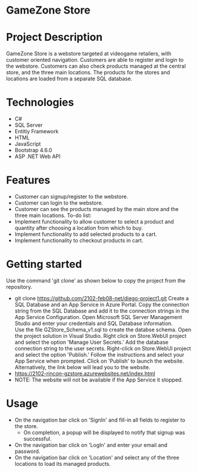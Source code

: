 # GameZone Store
# Project Description #
GameZone Store is a webstore targeted at videogame retailers, with customer oriented navigation. Customers are able to register and login to the webstore. 
Customers can also check products managed at the central store, and the three main locations. The products for the stores and locations are loaded from 
a separate SQL database.
# Technologies #
* C#
* SQL Server
* Entitiy Framework
* HTML
* JavaScript
* Bootstrap 4.6.0
* ASP .NET Web API
# Features #
* Customer can signup/register to the webstore.
* Customer can login to the webstore.
* Customer can see the products managed by the main store and the three main locations.
To-do list:
* Implement functionality to allow customer to select a product and quantity after choosing a location from which to buy.
* Implement functionality to add selected products to a cart.
* Implement functionality to checkout products in cart.
# Getting started #
Use the command 'git clone' as shown below to copy the project from the repository. 
* git clone https://github.com/2102-feb08-net/diego-project1.git
Create a SQL Database and an App Service in Azure Portal.
Copy the connection string from the SQL Database and add it to the connection strings in the App Service Configuration.
Open Microsoft SQL Server Management Studio and enter your credentials and SQL Database information.   
Use the file GZStore_Schema_v1.sql to create the databse schema.
Open the project solution in Visual Studio.
Right click on Store.WebUI project and select the option 'Manage User Secrets.'
Add the database connection string to the user secrets.
Right-click on Store.WebUI project and select the option 'Publish.'
Follow the instructions and select your App Service when prompted.
Click on 'Publish' to launch the website.
Alternatively, the link below will lead you to the website.
* https://2102-rincon-gzstore.azurewebsites.net/index.html
* NOTE: The website will not be available if the App Service it stopped.
# Usage #
* On the navigation bar click on 'SignIn' and fill-in all fields to register to the store.
  * On completion, a popup will be displayed to notify that signup was successful.
* On the navigation bar click on 'LogIn' and enter your email and password.
* On the navigation bar click on 'Location' and select any of the three locations to load its managed products.
